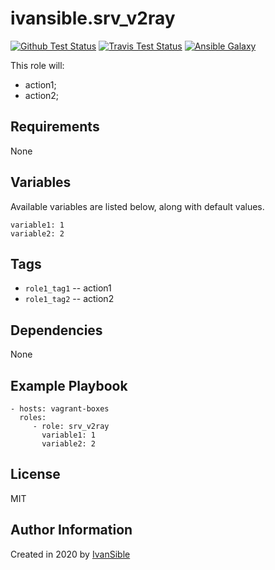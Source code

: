 # ivansible.srv_v2ray

[![Github Test Status](https://github.com/ivansible/srv-v2ray/workflows/Molecule%20test/badge.svg?branch=master)](https://github.com/ivansible/srv-v2ray/actions)
[![Travis Test Status](https://travis-ci.org/ivansible/srv-v2ray.svg?branch=master)](https://travis-ci.org/ivansible/srv-v2ray)
[![Ansible Galaxy](https://img.shields.io/badge/galaxy-ivansible.srv__v2ray-68a.svg?style=flat)](https://galaxy.ansible.com/ivansible/srv_v2ray/)

This role will:
 - action1;
 - action2;


## Requirements

None


## Variables

Available variables are listed below, along with default values.

    variable1: 1
    variable2: 2


## Tags

- `role1_tag1` -- action1
- `role1_tag2` -- action2


## Dependencies

None


## Example Playbook

    - hosts: vagrant-boxes
      roles:
         - role: srv_v2ray
           variable1: 1
           variable2: 2


## License

MIT


## Author Information

Created in 2020 by [IvanSible](https://github.com/ivansible)

